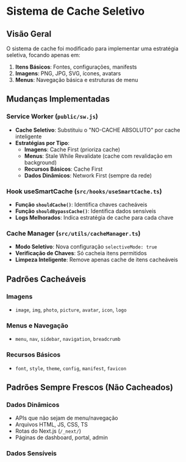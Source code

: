 # Sistema de Cache Seletivo

## Visão Geral

O sistema de cache foi modificado para implementar uma estratégia seletiva, focando apenas em:

1. **Itens Básicos**: Fontes, configurações, manifests
2. **Imagens**: PNG, JPG, SVG, ícones, avatars
3. **Menus**: Navegação básica e estruturas de menu

## Mudanças Implementadas

### Service Worker (`public/sw.js`)

- **Cache Seletivo**: Substituiu o "NO-CACHE ABSOLUTO" por cache inteligente
- **Estratégias por Tipo**:
  - **Imagens**: Cache First (prioriza cache)
  - **Menus**: Stale While Revalidate (cache com revalidação em background)
  - **Recursos Básicos**: Cache First
  - **Dados Dinâmicos**: Network First (sempre da rede)

### Hook useSmartCache (`src/hooks/useSmartCache.ts`)

- **Função `shouldCache()`**: Identifica chaves cacheáveis
- **Função `shouldBypassCache()`**: Identifica dados sensíveis
- **Logs Melhorados**: Indica estratégia de cache para cada chave

### Cache Manager (`src/utils/cacheManager.ts`)

- **Modo Seletivo**: Nova configuração `selectiveMode: true`
- **Verificação de Chaves**: Só cacheia itens permitidos
- **Limpeza Inteligente**: Remove apenas cache de itens cacheáveis

## Padrões Cacheáveis

### Imagens
- `image`, `img`, `photo`, `picture`, `avatar`, `icon`, `logo`

### Menus e Navegação
- `menu`, `nav`, `sidebar`, `navigation`, `breadcrumb`

### Recursos Básicos
- `font`, `style`, `theme`, `config`, `manifest`, `favicon`

## Padrões Sempre Frescos (Não Cacheados)

### Dados Dinâmicos
- APIs que não sejam de menu/navegação
- Arquivos HTML, JS, CSS, TS
- Rotas do Next.js (`/_next/`)
- Páginas de dashboard, portal, admin

### Dados Sensíveis

